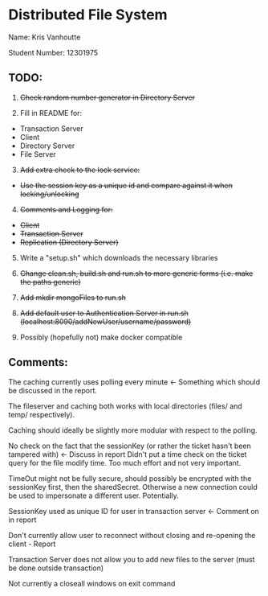 # Distributed File System

Name: Kris Vanhoutte

Student Number: 12301975

## TODO:

1. ~~Check random number generator in Directory Server~~

2. Fill in README for:
  - Transaction Server
  - Client 
  - Directory Server
  - File Server

3. ~~Add extra check to the lock service:~~
  - ~~Use the session key as a unique id and compare against it when locking/unlocking~~

4. ~~Comments and Logging for:~~
  - ~~Client~~
  - ~~Transaction Server~~
  - ~~Replication (Directory Server)~~

5. Write a "setup.sh" which downloads the necessary libraries

6. ~~Change clean.sh, build.sh and run.sh to more generic forms (i.e. make the paths generic)~~

7. ~~Add mkdir mongoFiles to run.sh~~

8. ~~Add default user to Authentication Server in run.sh (localhost:8090/addNewUser/username/password)~~

9. Possibly (hopefully not) make docker compatible
  
## Comments:

The caching currently uses polling every minute <- Something which should be discussed in the report.

The fileserver and caching both works with local directories (files/ and temp/ respectively).

Caching should ideally be slightly more modular with respect to the polling.

No check on the fact that the sessionKey (or rather the ticket hasn't been tampered with) <- Discuss in report
Didn't put a time check on the ticket query for the file modify time. Too much effort and not very important.

TimeOut might not be fully secure, should possibly be encrypted with the sessionKey first, then the sharedSecret. Otherwise a new connection could be used to impersonate a different user. Potentially.

SessionKey used as unique ID for user in transaction server <- Comment on in report

Don't currently allow user to reconnect without closing and re-opening the client - Report

Transaction Server does not allow you to add new files to the server (must be done outside transaction)

Not currently a closeall windows on exit command